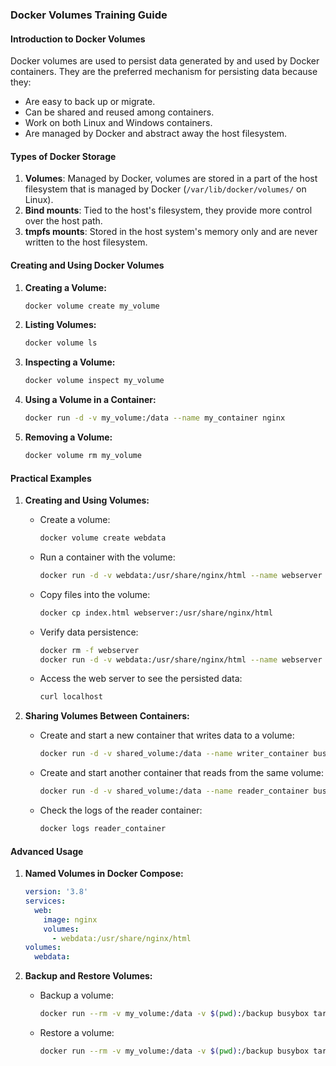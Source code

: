 ### Docker Volumes Training Guide

#### Introduction to Docker Volumes
Docker volumes are used to persist data generated by and used by Docker containers. They are the preferred mechanism for persisting data because they:

- Are easy to back up or migrate.
- Can be shared and reused among containers.
- Work on both Linux and Windows containers.
- Are managed by Docker and abstract away the host filesystem.

#### Types of Docker Storage
1. **Volumes**: Managed by Docker, volumes are stored in a part of the host filesystem that is managed by Docker (`/var/lib/docker/volumes/` on Linux).
2. **Bind mounts**: Tied to the host's filesystem, they provide more control over the host path.
3. **tmpfs mounts**: Stored in the host system's memory only and are never written to the host filesystem.

#### Creating and Using Docker Volumes

1. **Creating a Volume:**
   ```sh
   docker volume create my_volume
   ```

2. **Listing Volumes:**
   ```sh
   docker volume ls
   ```

3. **Inspecting a Volume:**
   ```sh
   docker volume inspect my_volume
   ```

4. **Using a Volume in a Container:**
   ```sh
   docker run -d -v my_volume:/data --name my_container nginx
   ```

5. **Removing a Volume:**
   ```sh
   docker volume rm my_volume
   ```

#### Practical Examples

1. **Creating and Using Volumes:**
   - Create a volume:
     ```sh
     docker volume create webdata
     ```

   - Run a container with the volume:
     ```sh
     docker run -d -v webdata:/usr/share/nginx/html --name webserver nginx
     ```

   - Copy files into the volume:
     ```sh
     docker cp index.html webserver:/usr/share/nginx/html
     ```

   - Verify data persistence:
     ```sh
     docker rm -f webserver
     docker run -d -v webdata:/usr/share/nginx/html --name webserver nginx
     ```

   - Access the web server to see the persisted data:
     ```sh
     curl localhost
     ```

2. **Sharing Volumes Between Containers:**
   - Create and start a new container that writes data to a volume:
     ```sh
     docker run -d -v shared_volume:/data --name writer_container busybox sh -c "echo 'Hello World' > /data/hello.txt"
     ```

   - Create and start another container that reads from the same volume:
     ```sh
     docker run -d -v shared_volume:/data --name reader_container busybox sh -c "cat /data/hello.txt"
     ```

   - Check the logs of the reader container:
     ```sh
     docker logs reader_container
     ```

#### Advanced Usage

1. **Named Volumes in Docker Compose:**
   ```yaml
   version: '3.8'
   services:
     web:
       image: nginx
       volumes:
         - webdata:/usr/share/nginx/html
   volumes:
     webdata:
   ```

2. **Backup and Restore Volumes:**
   - Backup a volume:
     ```sh
     docker run --rm -v my_volume:/data -v $(pwd):/backup busybox tar czf /backup/my_volume_backup.tar.gz -C /data .
     ```

   - Restore a volume:
     ```sh
     docker run --rm -v my_volume:/data -v $(pwd):/backup busybox tar xzf /backup/my_volume_backup.tar.gz -C /data
     ```
